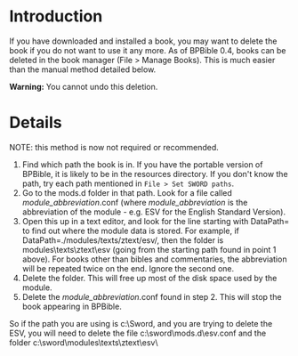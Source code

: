 # Introduction #

If you have downloaded and installed a book, you may want to delete the book if you do not want to use it any more. As of BPBible 0.4, books can be deleted in the book manager (File > Manage Books). This is much easier than the manual method detailed below.

**Warning:**
You cannot undo this deletion.

# Details #
NOTE: this method is now not required or recommended.
  1. Find which path the book is in. If you have the portable version of BPBible, it is likely to be in the resources directory.  If you don't know the path, try each path mentioned in `File > Set SWORD paths`.
  1. Go to the mods.d folder in that path. Look for a file called _module\_abbreviation_.conf (where _module\_abbreviation_ is the abbreviation of the module - e.g. ESV for the English Standard Version).
  1. Open this up in a text editor, and look for the line starting with DataPath= to find out where the module data is stored. For example, if DataPath=./modules/texts/ztext/esv/, then the folder is modules\texts\ztext\esv (going from the starting path found in point 1 above). For books other than bibles and commentaries, the abbreviation will be repeated twice on the end. Ignore the second one.
  1. Delete the folder. This will free up most of the disk space used by the module.
  1. Delete the _module\_abbreviation_.conf found in step 2. This will stop the book appearing in BPBible.

So if the path you are using is c:\Sword, and you are trying to delete the ESV, you will need to delete the file c:\sword\mods.d\esv.conf and the folder c:\sword\modules\texts\ztext\esv\